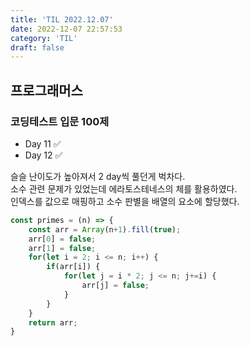 ```yaml
---
title: 'TIL 2022.12.07'
date: 2022-12-07 22:57:53
category: 'TIL'
draft: false
---
```

## 프로그래머스
### 코딩테스트 입문 100제
- Day 11 ✅
- Day 12 ✅

슬슬 난이도가 높아져서 2 day씩 풀던게 벅차다.  
소수 관련 문제가 있었는데 에라토스테네스의 체를 활용하였다.  
인덱스를 값으로 매핑하고 소수 판별을 배열의 요소에 할당했다.
```javascript
const primes = (n) => {
    const arr = Array(n+1).fill(true);
    arr[0] = false;
    arr[1] = false;
    for(let i = 2; i <= n; i++) {
        if(arr[i]) {
            for(let j = i * 2; j <= n; j+=i) {
                arr[j] = false;
            }
        }
    }
    return arr;
}
```